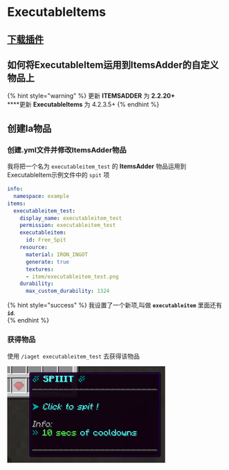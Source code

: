 # ExecutableItems

## [下载插件](https://www.spigotmc.org/resources/custom-items-free-executable-items-1-12-1-17.77578/)

## 如何将ExecutableItem运用到ItemsAdder的自定义物品上

{% hint style="warning" %}
更新 **ITEMSADDER** 为 **2.2.20+**\
****更新 **ExecutableItems** 为 4.2.3.5+
{% endhint %}

## 创建Ia物品

### 创建.yml文件并修改ItemsAdder物品

我将把一个名为 `executableitem_test` 的 **ItemsAdder** 物品运用到ExecutableItem示例文件中的 `spit` 项

```yaml
info:
  namespace: example
items:
  executableitem_test:
    display_name: executableitem_test
    permission: executableitem_test
    executableitem:
      id: Free_Spit
    resource:
      material: IRON_INGOT
      generate: true
      textures:
      - item/executableitem_test.png
    durability:
      max_custom_durability: 1324
```

{% hint style="success" %}
我设置了一个新项,叫做 **`executableitem`** 里面还有 **`id`**.\
{% endhint %}

### 获得物品

使用 `/iaget executableitem_test` 去获得该物品

![](<../../.gitbook/assets/immagine (152).png>)
